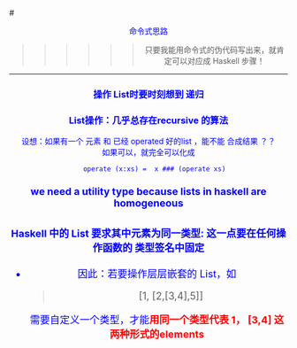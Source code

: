 #<center><font color=blue> 命令式思路  

 >>>>>>只要我能用命令式的伪代码写出来，就肯定可以对应成 Haskell 步骤！

---


### <center><font color=blue> 操作 List时要时刻想到 递归
### List操作：几乎总存在recursive 的算法
设想：如果有一个 元素 和 已经 operated 好的list ，能不能 合成结果 ？？  
如果可以，就完全可以化成  
```
    operate (x:xs) =  x ### (operate xs) 
```
### <center><font color=blue size=4> we need a utility type because lists in haskell are homogeneous
### <center><font color=blue size=4> Haskell 中的 List 要求其中元素为同一类型: 这一点要在任何操作函数的 类型签名中固定
- 因此：若要操作层层嵌套的 List，如
  > [1, [2,[3,4],5]]
  
  需要自定义一个类型，才能<font color=red>__用同一个类型代表 1， [3,4] 这两种形式的elements__

   